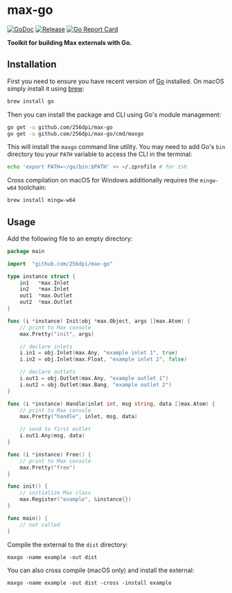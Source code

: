 # max-go

[![GoDoc](https://godoc.org/github.com/256dpi/max-go?status.svg)](http://godoc.org/github.com/256dpi/max-go)
[![Release](https://img.shields.io/github/release/256dpi/max-go.svg)](https://github.com/256dpi/max-go/releases)
[![Go Report Card](https://goreportcard.com/badge/github.com/256dpi/max-go)](https://goreportcard.com/report/github.com/256dpi/max-go)

**Toolkit for building Max externals with Go.** 

## Installation

First you need to ensure you have recent version of [Go](https://golang.org) installed. On macOS simply install it using [brew](https://brew.sh):

```sh
brew install go
```

Then you can install the package and CLI using Go's module management:

```sh
go get -u github.com/256dpi/max-go
go get -u github.com/256dpi/max-go/cmd/maxgo
``` 

This will install the `maxgo` command line utility. You may need to add Go's `bin` directory tou your `PATH` variable to access the CLI in the terminal:

```sh
echo 'export PATH=~/go/bin:$PATH' >> ~/.zprofile # for zsh
```

Cross compilation on macOS for Windows additionally requires the `mingw-w64` toolchain:

```sh
brew install mingw-w64
```

## Usage

Add the following file to an empty directory:

```go
package main

import  "github.com/256dpi/max-go"

type instance struct {
	in1   *max.Inlet
	in2   *max.Inlet
	out1  *max.Outlet
	out2  *max.Outlet
}

func (i *instance) Init(obj *max.Object, args []max.Atom) {
	// print to Max console
	max.Pretty("init", args)

	// declare inlets
	i.in1 = obj.Inlet(max.Any, "example inlet 1", true)
	i.in2 = obj.Inlet(max.Float, "example inlet 2", false)

	// declare outlets
	i.out1 = obj.Outlet(max.Any, "example outlet 1")
	i.out2 = obj.Outlet(max.Bang, "example outlet 2")
}

func (i *instance) Handle(inlet int, msg string, data []max.Atom) {
	// print to Max console
	max.Pretty("handle", inlet, msg, data)

	// send to first outlet
	i.out1.Any(msg, data)
}

func (i *instance) Free() {
	// print to Max console
	max.Pretty("free")
}

func init() {
	// initialize Max class
	max.Register("example", &instance{})
}

func main() {
	// not called
}
```

Compile the external to the `dist` directory:

```
maxgo -name example -out dist
```

You can also cross compile (macOS only) and install the external:

```
maxgo -name example -out dist -cross -install example
```
